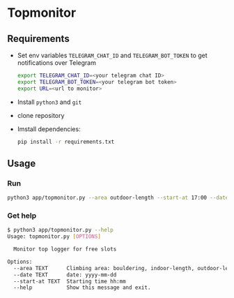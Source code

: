 # Topmonitor

## Requirements

* Set env variables `TELEGRAM_CHAT_ID` and `TELEGRAM_BOT_TOKEN` to get notifications over Telegram

    ``` sh
    export TELEGRAM_CHAT_ID=<your telegram chat ID>
    export TELEGRAM_BOT_TOKEN=<your telegram bot token>
    export URL=<url to monitor>
    ```

* Install `python3` and `git` 

* clone repository

* Imstall dependencies:
  ``` sh
  pip install -r requirements.txt
  ``` 

## Usage

### Run
``` sh
python3 app/topmonitor.py --area outdoor-length --start-at 17:00 --date 2021-04-05
```

### Get help

``` sh
$ python3 app/topmonitor.py --help
Usage: topmonitor.py [OPTIONS]

  Monitor top logger for free slots

Options:
  --area TEXT      Climbing area: bouldering, indoor-length, outdoor-length
  --date TEXT      date: yyyy-mm-dd
  --start-at TEXT  Starting time hh:mm
  --help           Show this message and exit.
```  